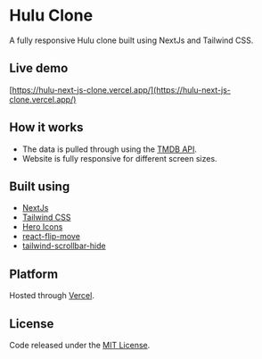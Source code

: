 # Hulu Clone
A fully responsive Hulu clone built using NextJs and Tailwind CSS.

## Live demo
[https://hulu-next-js-clone.vercel.app/](https://hulu-next-js-clone.vercel.app/)

## How it works
- The data is pulled through using the [TMDB API](https://www.themoviedb.org/documentation/api).
- Website is fully responsive for different screen sizes.

## Built using
- [NextJs](https://nextjs.org/)
- [Tailwind CSS](https://tailwindcss.com/)
- [Hero Icons](https://heroicons.com/)
- [react-flip-move](https://github.com/joshwcomeau/react-flip-move)
- [tailwind-scrollbar-hide](https://www.npmjs.com/package/tailwind-scrollbar-hide)

## Platform
Hosted through [Vercel](https://vercel.com/).

## License
Code released under the [MIT License](https://github.com/Tushar-Indurjeeth/Hulu-NextJs-Clone/blob/0576866850ca7e8b64e04aafa1827c20f13dc6d2/LICENSE).
